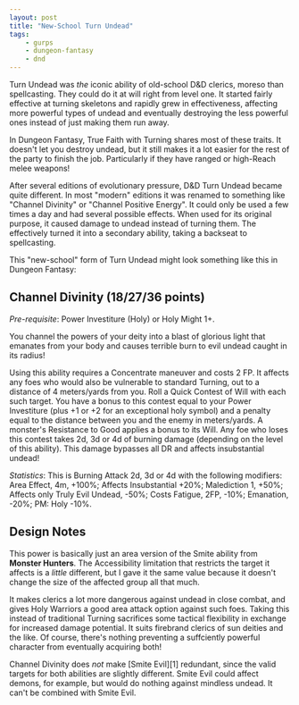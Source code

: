 ```yaml
---
layout: post
title: "New-School Turn Undead"
tags:
    - gurps
    - dungeon-fantasy
    - dnd
---
```


Turn Undead was _the_ iconic ability of old-school D&D clerics, moreso than
spellcasting. They could do it at will right from level one. It started fairly
effective at turning skeletons and rapidly grew in effectiveness, affecting more
powerful types of undead and eventually destroying the less powerful ones
instead of just making them run away.

In Dungeon Fantasy, True Faith with Turning shares most of these traits. It
doesn't let you destroy undead, but it still makes it a lot easier for the rest
of the party to finish the job. Particularly if they have ranged or high-Reach
melee weapons!

After several editions of evolutionary pressure, D&D Turn Undead became quite
different. In most "modern" editions it was renamed to something like "Channel
Divinity" or "Channel Positive Energy". It could only be used a few times a day
and had several possible effects. When used for its original purpose, it caused
damage to undead instead of turning them. The effectively turned it into a
secondary ability, taking a backseat to spellcasting.

This "new-school" form of Turn Undead might look something like this in Dungeon
Fantasy:


## Channel Divinity (18/27/36 points)

_Pre-requisite_: Power Investiture (Holy) or Holy Might 1+.

You channel the powers of your deity into a blast of glorious light that
emanates from your body and causes terrible burn to evil undead caught in its
radius!

Using this ability requires a Concentrate maneuver and costs 2 FP. It affects
any foes who would also be vulnerable to standard Turning, out to a distance of
4 meters/yards from you. Roll a Quick Contest of Will with each such target. You
have a bonus to this contest equal to your Power Investiture (plus +1 or +2 for
an exceptional holy symbol) and a penalty equal to the distance between you and
the enemy in meters/yards. A monster's Resistance to Good applies a bonus to its
Will. Any foe who loses this contest takes 2d, 3d or 4d of burning damage
(depending on the level of this ability). This damage bypasses all DR and
affects insubstantial undead!

_Statistics_: This is Burning Attack 2d, 3d or 4d with the following modifiers:
Area Effect, 4m, +100%; Affects Insubstantial +20%; Malediction 1, +50%;
Affects only Truly Evil Undead, -50%; Costs Fatigue, 2FP, -10%; Emanation, -20%;
PM: Holy -10%.


## Design Notes

This power is basically just an area version of the Smite ability from **Monster
Hunters**. The Accessibility limitation that restricts the target it affects is
a _little_ different, but I gave it the same value because it doesn't change the
size of the affected group all that much.

It makes clerics a lot more dangerous against undead in close combat, and gives
Holy Warriors a good area attack option against such foes. Taking this instead
of traditional Turning sacrifices some tactical flexibility in exchange for
increased damage potential. It suits firebrand clerics of sun deities and the
like. Of course, there's nothing preventing a suffciently powerful character
from eventually acquiring both!

Channel Divinity does _not_ make [Smite Evil][1] redundant, since the valid
targets for both abilities are slightly different. Smite Evil could affect
demons, for example, but would do nothing against mindless undead. It can't be
combined with Smite Evil.
